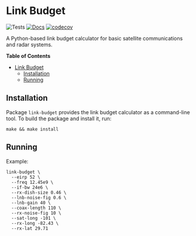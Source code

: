# Link Budget

![Tests](https://github.com/igorauad/link_budget/workflows/Tests/badge.svg?branch=master)
[![Docs](https://readthedocs.org/projects/link-budget/badge/?version=latest)](https://link-budget.readthedocs.io/en/latest/?badge=latest)
[![codecov](https://codecov.io/gh/igorauad/link-budget/branch/master/graph/badge.svg?token=72U3BI51OT)](https://codecov.io/gh/igorauad/link_budget)

A Python-based link budget calculator for basic satellite communications and
radar systems.

<!-- markdown-toc start - Don't edit this section. Run M-x markdown-toc-generate-toc again -->
**Table of Contents**

- [Link Budget](#link-budget)
    - [Installation](#installation)
    - [Running](#running)

<!-- markdown-toc end -->


## Installation

Package `link-budget` provides the link budget calculator as a command-line
tool. To build the package and install it, run:

```
make && make install
```

## Running

Example:

```
link-budget \
  --eirp 52 \
  --freq 12.45e9 \
  --if-bw 24e6 \
  --rx-dish-size 0.46 \
  --lnb-noise-fig 0.6 \
  --lnb-gain 40 \
  --coax-length 110 \
  --rx-noise-fig 10 \
  --sat-long -101 \
  --rx-long -82.43 \
  --rx-lat 29.71
```
